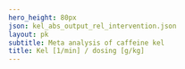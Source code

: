```yaml
---
hero_height: 80px
json: kel_abs_output_rel_intervention.json
layout: pk
subtitle: Meta analysis of caffeine kel
title: Kel [1/min] / dosing [g/kg]
---
```

